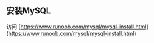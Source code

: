 ## 安装MySQL

访问 [https://www.runoob.com/mysql/mysql-install.html](https://www.runoob.com/mysql/mysql-install.html)